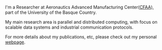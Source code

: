 <!--### Endika Tapia Fernandez-->

I'm a Researcher at Aeronautics Advanced Manufacturing Center([CFAA](https://cfaa.eus/)), part of the University of the Basque Country.

My main research area is parallel and distributed computing, with focus on scalable data systems and industrial communication protocols.

For more details about my publications, etc, please check out my personal [webpage](https://endikatapia.github.io/).

<!--
**endikatapia/endikatapia** is a ✨ _special_ ✨ repository because its `README.md` (this file) appears on your GitHub profile.

Here are some ideas to get you started:

- 🔭 I’m currently working on ...
- 🌱 I’m currently learning ...
- 👯 I’m looking to collaborate on ...
- 🤔 I’m looking for help with ...
- 💬 Ask me about ...
- 📫 How to reach me: ...
- 😄 Pronouns: ...
- ⚡ Fun fact: ...
-->

